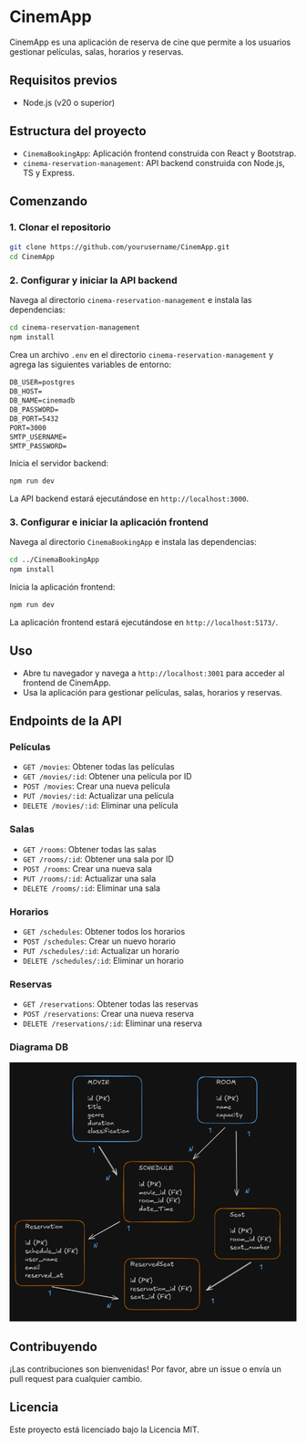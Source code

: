 # CinemApp

CinemApp es una aplicación de reserva de cine que permite a los usuarios gestionar películas, salas, horarios y reservas.

## Requisitos previos

- Node.js (v20 o superior)

## Estructura del proyecto

- `CinemaBookingApp`: Aplicación frontend construida con React y Bootstrap.
- `cinema-reservation-management`: API backend construida con Node.js, TS y Express.

## Comenzando

### 1. Clonar el repositorio

```bash
git clone https://github.com/yourusername/CinemApp.git
cd CinemApp
```

### 2. Configurar y iniciar la API backend

Navega al directorio `cinema-reservation-management` e instala las dependencias:

```bash
cd cinema-reservation-management
npm install
```

Crea un archivo `.env` en el directorio `cinema-reservation-management` y agrega las siguientes variables de entorno:

```
DB_USER=postgres
DB_HOST=
DB_NAME=cinemadb
DB_PASSWORD=
DB_PORT=5432
PORT=3000
SMTP_USERNAME=
SMTP_PASSWORD=
```

Inicia el servidor backend:

```bash
npm run dev
```

La API backend estará ejecutándose en `http://localhost:3000`.

### 3. Configurar e iniciar la aplicación frontend

Navega al directorio `CinemaBookingApp` e instala las dependencias:

```bash
cd ../CinemaBookingApp
npm install
```
Inicia la aplicación frontend:

```bash
npm run dev
```
La aplicación frontend estará ejecutándose en `http://localhost:5173/`.

## Uso

- Abre tu navegador y navega a `http://localhost:3001` para acceder al frontend de CinemApp.
- Usa la aplicación para gestionar películas, salas, horarios y reservas.

## Endpoints de la API

### Películas

- `GET /movies`: Obtener todas las películas
- `GET /movies/:id`: Obtener una película por ID
- `POST /movies`: Crear una nueva película
- `PUT /movies/:id`: Actualizar una película
- `DELETE /movies/:id`: Eliminar una película

### Salas

- `GET /rooms`: Obtener todas las salas
- `GET /rooms/:id`: Obtener una sala por ID
- `POST /rooms`: Crear una nueva sala
- `PUT /rooms/:id`: Actualizar una sala
- `DELETE /rooms/:id`: Eliminar una sala

### Horarios

- `GET /schedules`: Obtener todos los horarios
- `POST /schedules`: Crear un nuevo horario
- `PUT /schedules/:id`: Actualizar un horario
- `DELETE /schedules/:id`: Eliminar un horario

### Reservas

- `GET /reservations`: Obtener todas las reservas
- `POST /reservations`: Crear una nueva reserva
- `DELETE /reservations/:id`: Eliminar una reserva

### Diagrama DB
![CinemApp Screenshot](./resource/DiagramaDB.png)

## Contribuyendo

¡Las contribuciones son bienvenidas! Por favor, abre un issue o envía un pull request para cualquier cambio.

## Licencia

Este proyecto está licenciado bajo la Licencia MIT.
